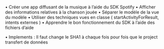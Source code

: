 •	Créer une app diffusant de la musique à l’aide du SDK Spotify
•	Afficher des informations relatives à la chanson jouée
•	Séparer le modèle de la vue du modèle
•	Utiliser des techniques vues en classe ( startActivityForResult, intents externes )
•	Apprendre le bon fonctionnement du SDK à l’aide des fichiers d’aide


•	Implements : Il faut change le SHA1 à chaque fois pour fois que le project transfert de données
